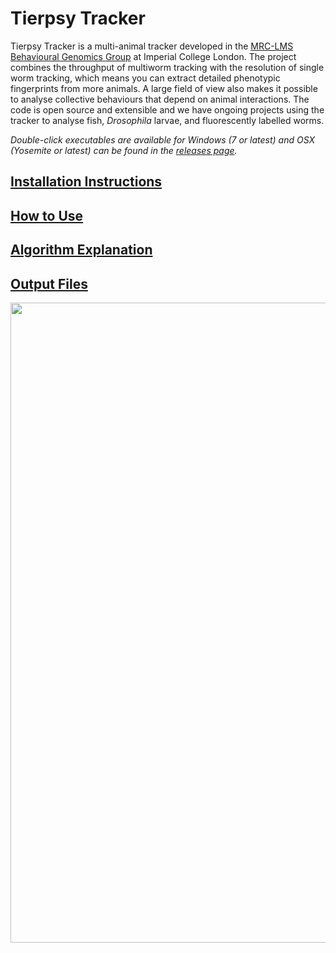 # Tierpsy Tracker

Tierpsy Tracker is a multi-animal tracker developed in the [MRC-LMS](http://lms.mrc.ac.uk/) [Behavioural Genomics Group](http://behave.csc.mrc.ac.uk/) at Imperial College London. The project combines the throughput of multiworm tracking with the resolution of single worm tracking, which means you can extract detailed phenotypic fingerprints from more animals.  A large field of view also makes it possible to analyse collective behaviours that depend on animal interactions.  The code is open source and extensible and we have ongoing projects using the tracker to analyse fish, *Drosophila* larvae, and fluorescently labelled worms.

*Double-click executables are available for Windows (7 or latest) and OSX (Yosemite or latest) can be found in the [releases page](https://github.com/ver228/tierpsy-tracker/releases).*

## [Installation Instructions](docs/INSTALLATION.md)
## [How to Use](docs/HOWTO.md)
## [Algorithm Explanation](docs/EXPLANATION.md)
## [Output Files](docs/OUTPUTS.md)

<img src="https://user-images.githubusercontent.com/8364368/41229372-a9e8fcfa-6d73-11e8-877c-de306be55526.gif" width="1024">
